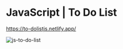 # JavaScript | To Do List

https://to-dolistjs.netlify.app/

![js-to-do-list](https://user-images.githubusercontent.com/87071421/154256618-cc5ea3a5-4bca-4f8d-9344-ca9715ad007b.gif)
